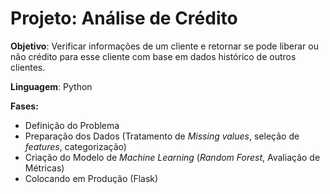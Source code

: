 # Projeto: Análise de Crédito
**Objetivo**: Verificar informações de um cliente e retornar se pode liberar ou não crédito para esse cliente com base em dados histórico de outros clientes. 

**Linguagem**: Python

**Fases:**
- Definição do Problema
- Preparação dos Dados (Tratamento de *Missing values*, seleção de *features*, categorização)
- Criação do Modelo de *Machine Learning* (*Random Forest*, Avaliação de Métricas)
- Colocando em Produção (Flask)

